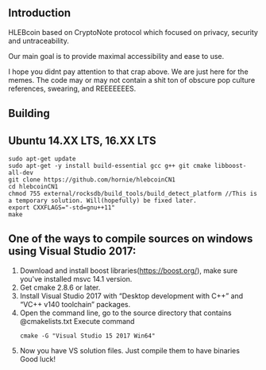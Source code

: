 ## Introduction
HLEBcoin based on CryptoNote protocol which focused on privacy, security and untraceability. 

Our main goal is to provide maximal accessibility and ease to use.

I hope you didnt pay attention to that crap above. We are just here for the memes. The code may or may not contain a shit ton of obscure pop culture references, swearing, and REEEEEEES.

## Building

## Ubuntu 14.XX LTS, 16.XX LTS

```
sudo apt-get update
sudo apt-get -y install build-essential gcc g++ git cmake libboost-all-dev
git clone https://github.com/hornie/hlebcoinCN1
cd hlebcoinCN1
chmod 755 external/rocksdb/build_tools/build_detect_platform //This is a temporary solution. Will(hopefully) be fixed later.
export CXXFLAGS="-std=gnu++11"
make
```
## One of the ways to compile sources on windows using Visual Studio 2017:
1. Download and install boost libraries(https://boost.org/), make sure you've installed msvc 14.1 version.
2. Get cmake 2.8.6 or later.
3. Install Visual Studio 2017 with “Desktop development with C++” and “VC++ v140 toolchain” packages.
4. Open the command line, go to the source directory that contains @cmakelists.txt
    Execute command
    ```
    cmake -G "Visual Studio 15 2017 Win64"
    ```
5. Now you have VS solution files. Just compile them to have binaries
  Good luck!
